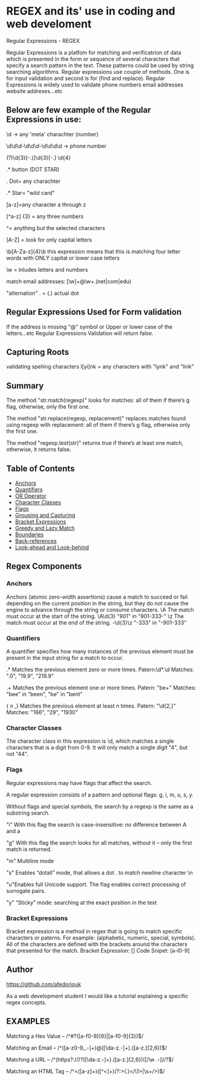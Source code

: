 # REGEX and its' use in coding and web develoment
Regular Expressions - REGEX

Regular Expressions is a platfom for matching and verificatrion of data which is presented in the form or sequence of several characters that specify a search pattern in the text.
These patterns could be used by string searching algorithms. Regular expressions use couple of methods. One is for input validation and second is for (find and replace).
Regular Expressions is widely used to validate phone numbers email addresses website addreses...etc

## Below are few example of the Regular Expressions in use:

\d -> any 'meta' charachter (number)

\d\d\d-\d\d\d-\d\d\d\d -> phone number

(?)\d{3}[-.)]\d{3}[-.] \d{4}

.* button (DOT STAR)

. Dot= any charachter

.* Star= "wild card"
 
[a-z]=any character a through z

[^a-z] {3} = any three numbers 

^= anything but the selected characters

[A-Z] = look for only capital letters

\b[A-Za-z]{4}\b this expression means that this is matching four letter words with ONLY capital or lower case letters

\w = inludes letters and numbers

match email addresses:
[\w]+@\w+\.(net|com|edu)

"alternation" \. = (.) actual dot

## Regular Expressions Used for Form validation
If the address is missing "@" symbol or Upper or lower case of the letters...etc Regular Expressions Validation will return false.

## Capturing Roots
validating speliing characters
l[yi]nk = any characters with "lynk" and "link"

## Summary

The method "str.match(regexp)" looks for matches: all of them if there’s g flag, otherwise, only the first one.

The method "str.replace(regexp, replacement)" replaces matches found using regexp with replacement: all of them if there’s g flag, otherwise only the first one.

The method "regexp.test(str)" returns true if there’s at least one match, otherwise, it returns false.
## Table of Contents

- [Anchors](#anchors)
- [Quantifiers](#quantifiers)
- [OR Operator](#or-operator)
- [Character Classes](#character-classes)
- [Flags](#flags)
- [Grouping and Capturing](#grouping-and-capturing)
- [Bracket Expressions](#bracket-expressions)
- [Greedy and Lazy Match](#greedy-and-lazy-match)
- [Boundaries](#boundaries)
- [Back-references](#back-references)
- [Look-ahead and Look-behind](#look-ahead-and-look-behind)

## Regex Components
### Anchors
Anchors (atomic zero-width assertions) cause a match to succeed or fail depending on the current position in the string, but they do not cause the engine to advance through the string or consume characters. 
\A	The match must occur at the start of the string.	\A\d{3}	  "901" in "901-333-"
\z	The match must occur at the end of the string.	-\d{3}\z	  "-333" in "-901-333"
### Quantifiers
A quantifier specifies how many instances of the previous element must be present in the input string for a match to occur.

.*	Matches the previous element zero or more times.	Patern:\d*\.\d	   Matches: ".0", "19.9", "219.9"

.+	Matches the previous element one or more times.	Patern: "be+"	  Matches: "bee" in "been", "be" in "bent"

{ n ,}	Matches the previous element at least n times.	Patern: "\d{2,}"	Matches: "166", "29", "1930"

### Character Classes
The character class in this expression is \d, which matches a single characters that is a digit from 0-9. It will only match a single digit "4", but not "44".
### Flags
Regular expressions may have flags that affect the search.

A regular expression consists of a pattern and optional flags: g, i, m, u, s, y.

Without flags and special symbols, the search by a regexp is the same as a substring search.

"i" With this flag the search is case-insensitive: no difference between A and a

"g" With this flag the search looks for all matches, without it – only the first match is returned.

"m" Multiline mode

"s" Enables “dotall” mode, that allows a dot . to match newline character \n

"u"Enables full Unicode support. The flag enables correct processing of surrogate pairs. 

"y" “Sticky” mode: searching at the exact position in the text

### Bracket Expressions
Bracket expression is a method in regex that is going to match specific characters or paterns. For example: (alphabetic, numeric, special, symbols). All of the characters are defined with the brackets around the characters that presented for the match.
Bracket Expression: []
Code Snipet: [a-l0-9]


## Author

https://github.com/afedoriouk

As a web development student I would like a tutorial explaining a specific regex concepts. 

## EXAMPLES
Matching a Hex Value – /^#?([a-f0-9]{6}|[a-f0-9]{3})$/

Matching an Email – /^([a-z0-9_\.-]+)@([\da-z\.-]+)\.([a-z\.]{2,6})$/

Matching a URL – /^(https?:\/\/)?([\da-z\.-]+)\.([a-z\.]{2,6})([\/\w \.-]*)*\/?$/

Matching an HTML Tag – /^<([a-z]+)([^<]+)*(?:>(.*)<\/\1>|\s+\/>)$/
